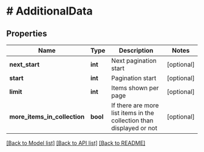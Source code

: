 # # AdditionalData

## Properties

Name | Type | Description | Notes
------------ | ------------- | ------------- | -------------
**next_start** | **int** | Next pagination start | [optional]
**start** | **int** | Pagination start | [optional]
**limit** | **int** | Items shown per page | [optional]
**more_items_in_collection** | **bool** | If there are more list items in the collection than displayed or not | [optional]

[[Back to Model list]](../README.md#documentation-for-models) [[Back to API list]](../README.md#documentation-for-api-endpoints) [[Back to README]](../README.md)
